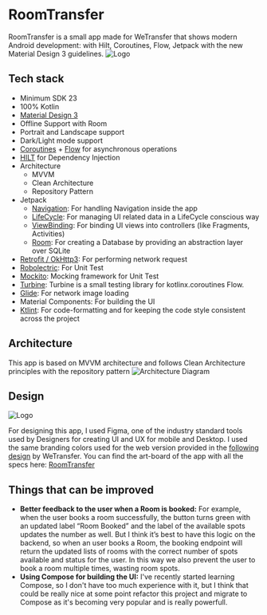 
# RoomTransfer
RoomTransfer is a small app made for WeTransfer that shows modern Android development: with Hilt, Coroutines, Flow, Jetpack with the new Material Design 3 guidelines.
![Logo](https://i.ibb.co/q0NXFRb/room-transfer.png)
## Tech stack
- Minimum SDK 23
- 100% Kotlin
- [Material Design 3](https://m3.material.io)
- Offline Support with Room
- Portrait and Landscape support
- Dark/Light mode support
- [Coroutines](https://github.com/Kotlin/kotlinx.coroutines) + [Flow](https://kotlin.github.io/kotlinx.coroutines/kotlinx-coroutines-core/kotlinx.coroutines.flow/) for asynchronous operations
- [HILT](https://developer.android.com/training/dependency-injection/hilt-android) for Dependency Injection
- Architecture
  - MVVM
  - Clean Architecture
  - Repository Pattern
- Jetpack
  - [Navigation](https://developer.android.com/guide/navigation): For handling Navigation inside the app
  - [LifeCycle](https://developer.android.com/topic/libraries/architecture/lifecycle): For managing UI related data in a LifeCycle conscious way
  - [ViewBinding](https://developer.android.com/topic/libraries/view-binding): For binding UI views into controllers (like Fragments, Activities)
  - [Room](https://developer.android.com/training/data-storage/room): For creating a Database by providing an abstraction layer over SQLite
- [Retrofit / OkHttp3](https://github.com/square/retrofit): For performing network request
- [Robolectric](http://robolectric.org): For Unit Test
- [Mockito](https://site.mockito.org): Mocking framework for Unit Test
- [Turbine](https://github.com/cashapp/turbine): Turbine is a small testing library for kotlinx.coroutines Flow.
- [Glide](https://bumptech.github.io/glide/): For network image loading
- Material Components: For building the UI
- [Ktlint](https://ktlint.github.io): For code-formatting and for keeping the code style consistent across the project
## Architecture
This app is based on MVVM architecture and follows Clean Architecture principles with the repository pattern
![Architecture Diagram](https://i.ibb.co/nz3hvnY/final-002.png)
## Design
![Logo](https://i.ibb.co/6BqqNFR/figma.png)

For designing this app, I used Figma, one of the industry standard tools used by Designers for creating UI and UX for mobile and Desktop. I used the same branding colors used for the web version provided in the [following design](https://www.figma.com/file/SVCALDDXuK010oEEzo6Bn9/Book-A-Room?node-id=0%3A1) by WeTransfer. You can find the art-board of the app with all the specs here: [RoomTransfer](https://www.figma.com/file/aLMqTb4QhtgfIxk9LJEnO1/RoomTransfer)
## Things that can be improved
- **Better feedback to the user when a Room is booked:** For example, when the user books a room successfully, the button turns green with an updated label “Room Booked” and the label of the available spots updates the number as well. But I think it’s best to have this logic on the backend, so when an user books a Room, the booking endpoint will return the updated lists of rooms with the correct number of spots available and status for the user. In this way we also prevent the user to book a room multiple times, wasting room spots.
- **Using Compose for building the UI:** I've recently started learning Compose, so I don't have too much experience with it, but I think that could be really nice at some point refactor this project and migrate to Compose as it's becoming very popular and is really powerfull.